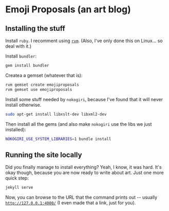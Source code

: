 # Emoji Proposals (an art blog)

## Installing the stuff

Install `ruby`. I recomment using [`rvm`](https://rvm.io/). (Also, I've only done this on Linux... so deal with it.)

Install `bundler`:

```bash
gem install bundler
```

Createa a gemset (whatever that is):

```bash
rvm gemset create emojiproposals
rvm gemset use emojiproposals
```

Install some stuff needed by `nokogiri`, because I've found that it will never install otherwise.

```bash
sudo apt-get install libxslt-dev libxml2-dev
```

Then install all the gems (and also make `nokogiri` use the libs we just installed):

```bash
NOKOGIRI_USE_SYSTEM_LIBRARIES=1 bundle install
```

## Running the site locally

Did you finally manage to install everything? Yeah, I know, it was hard. It's okay though, because you are now ready to write about art. Just one more quick step:

```bash
jekyll serve
```

Now, you can browse to the URL that the command prints out -- usually [`http://127.0.0.1:4000/`](http://127.0.0.1:4000/) (I even made that a link, just for you).
